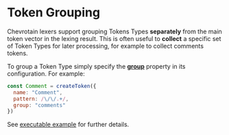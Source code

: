 # Token Grouping

Chevrotain lexers support grouping Tokens Types **separately** from the main token vector in the lexing result.
This is often useful to **collect** a specific set of Token Types for later processing, for example to collect comments tokens.

To group a Token Type simply specify the [**group**](https://chevrotain.io/documentation/10_4_2/interfaces/ITokenConfig.html#group) property in its configuration.
For example:

```javascript
const Comment = createToken({
  name: "Comment",
  pattern: /\/\/.+/,
  group: "comments"
})
```

See [executable example](https://github.com/chevrotain/chevrotain/tree/master/examples/lexer/token_groups)
for further details.
